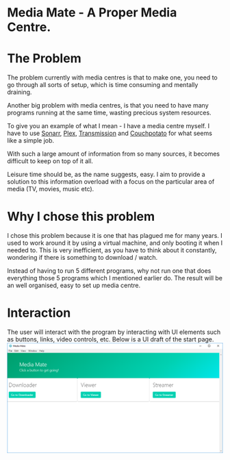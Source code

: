 # Media Mate - A Proper Media Centre.

# The Problem
The problem currently with media centres is that to make one, you need to go through all sorts of setup, which is time consuming and mentally draining.

Another big problem with media centres, is that you need to have many programs running at the same time, wasting precious system resources.

To give you an example of what I mean - I have a media centre myself. I have to use [Sonarr](https://sonarr.tv), [Plex](https://plex.tv), [Transmission](https://transmissionbt.com) and [Couchpotato](https://couchpota.to/) for what seems like a simple job.

With such a large amount of information from so many sources, it becomes difficult to keep on top of it all.

Leisure time should be, as the name suggests, easy. I aim to provide a solution to this information overload with a focus on the particular area of media (TV, movies, music etc).

# Why I chose this problem
I chose this problem because it is one that has plagued me for many years. I used to work around it by using a virtual machine, and only booting it when I needed to. This is very inefficient, as you have to think about it constantly, wondering if there is something to download / watch.

Instead of having to run 5 different programs, why not run one that does everything those 5 programs which I mentioned earlier do. The result will be an well organised, easy to set up media centre.

# Interaction
The user will interact with the program by interacting with UI elements such as buttons, links, video controls, etc. Below is a UI draft of the start page.
![](UI.png)